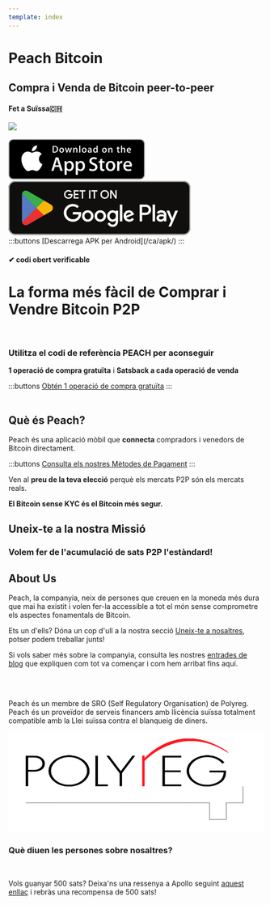 ```yaml
---
template: index
---
```

<!--[teaser]-->
# Peach Bitcoin
## Compra i Venda de Bitcoin <span>peer-to-peer</span>
#### Fet a Suïssa🇨🇭

<div class="inner-wrap">

![](/img/phones.png)

<div>
  <div class="md:flex items-end">
    <a href="https://testflight.apple.com/join/wfSPFEWG"><img class="h-180px md:h-90px" src="/img/home/download-on-the-app-store.svg" alt="Download on the Apple Store"></a>
    <a class="md:ml-4" href="https://play.google.com/store/apps/details?id=com.peachbitcoin.peach.mainnet"><img class="h-180px md:h-90px" src="/img/home/get-it-on-google-play.svg" alt="Get it on Google Play"></a>
  </div>
  :::buttons
  [Descarrega APK per Android](/ca/apk/)
  :::
</div>

</div>

#### ✔ codi obert verificable

<!--[top]-->
# La forma més fàcil de Comprar i Vendre Bitcoin P2P
<br>

### Utilitza el codi de referència PEACH per aconseguir

**1 operació de compra gratuïta** i **Satsback a cada operació de venda**

:::buttons
[Obtén 1 operació de compra gratuïta](https://peachbitcoin.com/referral/?code=PEACH)
:::
<br><br>
## Què és Peach?

Peach és una aplicació mòbil que **connecta** compradors i venedors de Bitcoin directament.

:::buttons
[Consulta els nostres Mètodes de Pagament](/ca/how-it-works/#available-payment-methods)
:::

Ven al **preu de la teva elecció** perquè els mercats P2P són els mercats reals.

**El Bitcoin sense KYC és el Bitcoin més segur.**

<!--[mission]-->
## Uneix-te a la nostra Missió

### Volem fer de l'acumulació de sats P2P l'estàndard!

<!--[about]-->
## About Us

Peach, la companyia, neix de persones que creuen en la moneda més dura que mai ha existit i volen fer-la accessible a tot el món sense comprometre els aspectes fonamentals de Bitcoin.

Ets un d'ells? Dóna un cop d'ull a la nostra secció [Uneix-te a nosaltres](/ca/join-us/), potser podem treballar junts!

Si vols saber més sobre la companyia, consulta les nostres [entrades de blog](/ca/blog/) que expliquen com tot va començar i com hem arribat fins aquí.

<br><br>

Peach és un membre de SRO (Self Regulatory Organisation) de Polyreg. Peach és un proveïdor de serveis financers amb llicència suïssa totalment compatible amb la Llei suïssa contra el blanqueig de diners.

![](/img/home/polyreg.png)

### Què diuen les persones sobre nosaltres?
<br>
<div id="ap-widget-container" class="ap-widget-container" prod_code="peach" show ="top" bg_color="#FFFFFF" review_bg_color = "#FFFFFF" text_color = "#000000"></div>

Vols guanyar 500 sats? Deixa'ns una ressenya a Apollo seguint [aquest enllaç](https://heyapollo.com/invite-review?prod=peach) i rebràs una recompensa de 500 sats!
